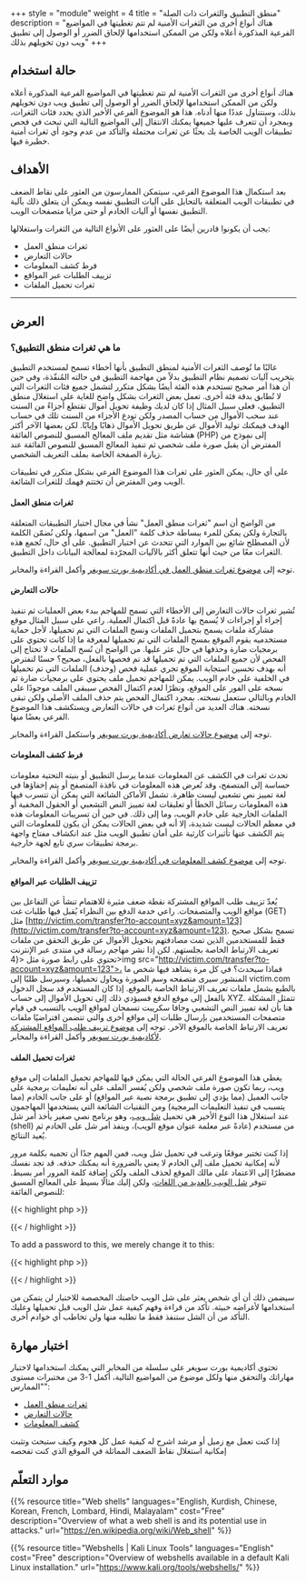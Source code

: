 +++
style = "module"
weight = 4
title = "منطق التطبيق والثغرات ذات الصلة"
description = "هناك أنواع أخرى من الثغرات الأمنية لم تتم تغطيتها في المواضيع الفرعية المذكورة أعلاه ولكن من الممكن استخدامها لإلحاق الضرر أو الوصول إلى تطبيق ويب دون تخويلهم بذلك"
+++

## حالة استخدام

هناك أنواع أخرى من الثغرات الأمنية لم تتم تغطيتها في المواضيع الفرعية المذكورة أعلاه ولكن من الممكن استخدامها لإلحاق الضرر أو الوصول إلى تطبيق ويب دون تخويلهم بذلك، وسنتناول عددًا منها أدناه. هذا هو الموضوع الفرعي الأخير الذي يحدد فئات الثغرات، وبمجرد أن تتعرف عليها جميعها يمكنك الانتقال إلى المواضيع التالية التي تبحث في فحص تطبيقات الويب الخاصة بك بحثًا عن ثغرات محتملة والتأكد من عدم وجود أي ثغرات أمنية خطيرة فيها.

## الأهداف 

بعد استكمال هذا الموضوع الفرعي، سيتمكن الممارسون من العثور على نقاط الضعف في تطبيقات الويب المتعلقة بالتحايل على آليات التطبيق نفسه ويمكن أن يتعلق ذلك بآلية التطبيق نفسها أو آليات الخادم أو حتى مزايا متصفحات الويب.

يجب أن يكونوا قادرين أيضًا على العثور على الأنواع التالية من الثغرات واستغلالها:

- ثغرات منطق العمل
- حالات التعارض 
- فرط كشف المعلومات
- تزييف الطلبات عبر المواقع
- ثغرات تحميل الملفات
---
## العرض
### ما هي ثغرات منطق التطبيق؟

غالبًا ما تُوصف الثغرات الأمنية لمنطق التطبيق بأنها أخطاء تسمح لمستخدم التطبيق بتخريب آليات تصميم نظام التطبيق بدلاً من مهاجمة التطبيق في حالته المُنفّذة، وفي حين أن هذا أمر صحيح تستخدم هذه الفئة أيضًا بشكل متكرر لتشمل جميع فئات الثغرات التي لا تُطابق بدقة فئة أخرى. تعمل بعض الثغرات بشكل واضح للغاية على استغلال منطق التطبيق، فعلى سبيل المثال إذا كان لديك وظيفة تحويل أموال تقتطع أجزاءً من السنت عند سحب الأموال من حساب المصدر ولكن تودع الأجزاء من السنت تلك في حساب الهدف فيمكنك توليد الأموال عن طريق تحويل الأموال ذهابًا وإيابًا. لكن بعضها الآخر أكثر هشاشة مثل تقديم ملف المعالج المسبق للنصوص الفائقة (PHP) إلى نموذج من المفترض أن يقبل صورة ملف شخصي ثم تنفيذ المعالج المسبق للنصوص الفائقة عند زيارة الصفحة الخاصة بملف التعريف الشخصي. 

على أي حال، يمكن العثور على ثغرات هذا الموضوع الفرعي بشكل متكرر في تطبيقات الويب ومن المفترض أن تختتم فهمك للثغرات الشائعة.

#### ثغرات منطق العمل 

من الواضح أن اسم "ثغرات منطق العمل" نشأ في مجال اختبار التطبيقات المتعلقة بالتجارة ولكن يمكن للمرء ببساطة حذف كلمة "العمل" من اسمها، ولكن نُضمّن الكلمة لأن المصطلح شائع بين الموارد التي تتحدث عن اختبار التطبيق. على أي حال، تُجمع هذه الثغرات معًا من حيث أنها تتعلق أكثر بالآليات المجرّدة لمعالجة البيانات داخل التطبيق.

توجه إلى [موضوع ثغرات منطق العمل في أكاديمية بورت سويغر](https://portswigger.net/web-security/logic-flaws) وأكمل القراءة والمخابر.

#### حالات التعارض 

تُشير ثغرات حالات التعارض إلى الأخطاء التي تسمح للمهاجم ببدء بعض العمليات ثم تنفيذ إجراء أو إجراءات لا يُسمح بها عادةً قبل اكتمال العملية. راعي على سبيل المثال موقع مشاركة ملفات يسمح بتحميل الملفات ونسخ الملفات التي تم تحميلها، لأجل حماية مستخدميه يقوم الموقع بمسح الملفات التي تم تحميلها لمعرفة ما إذا كانت تحتوي على برمجيات ضارة وحذفها في حال عثر عليها. من الواضح أن نُسخ الملفات لا تحتاج إلى الفحص لأن جميع الملفات التي تم تحميلها قد تم فحصها بالفعل، صحيح؟ حسنًا لنفترض أنه بهدف تحسين استجابة الموقع تجري عملية فحص (وحذف) الملفات التي تم تحميلها في الخلفية على خادم الويب. يمكن للمهاجم تحميل ملف يحتوي على برمجيات ضارة ثم نسخه على الفور على الموقع، ونظرًا لعدم اكتمال الفحص سيبقى الملف موجودًا على الخادم وبالتالي ستعمل نسخته. بمجرد اكتمال الفحص يتم حذف الملف الأصلي ولكن تبقى نسخته. هناك العديد من أنواع ثغرات في حالات التعارض ويستكشف هذا الموضوع الفرعي بعضًا منها.

توجه إلى [موضوع حالات تعارض أكاديمية بورت سويغر](https://portswigger.net/web-security/race-conditions) واستكمل القراءة والمخابر.

#### فرط كشف المعلومات 

تحدث ثغرات في الكشف عن المعلومات عندما يرسل التطبيق أو بنيته التحتية معلومات حساسة إلى المتصفح، وقد تُعرض هذه المعلومات في نافذة المتصفح أو يتم إخفاؤها في لغة تمييز نص تشعبي ليست ظاهرة. تشمل الأماكن الشائعة التي يمكن أن تتسرب فيها هذه المعلومات رسائل الخطأ أو تعليقات لغة تمييز النص التشعبي أو الحقول المخفية أو الملفات الخارجية على خادم الويب، وما إلى ذلك. في حين أن تسريبات المعلومات هذه في معظم الحالات ليست شديدة، إلا أنه في بعض الحالات يمكن أن يكون للمعلومات التي يتم الكشف عنها تأثيرات كارثية على أمان تطبيق الويب مثل عند انكشاف مفتاح واجهة برمجة تطبيقات سري تابع لجهة خارجية.

توجه إلى [موضوع كشف المعلومات في أكاديمية بورت سويغر](https://portswigger.net/web-security/information-disclosure) وأكمل القراءة والمخابر.

#### تزييف الطلبات عبر المواقع 


يُعدّ تزييف طلب المواقع المشتركة نقطة ضعف مثيرة للاهتمام تنشأ عن التفاعل بين مواقع الويب والمتصفحات. راعي خدمة الدفع بين النظراء يُقبل فيها طلبات غت (GET) مثل [http://victim.com/transfer?to-account=xyz&amount=123](http://victim.com/transfer?to-account=xyz&amount=123). تسمح بشكل صحيح فقط للمستخدمين الذين تمت مصادقتهم بتحويل الأموال عن طريق التحقق من ملفات تعريف الارتباط الخاصة بجلستهم. لكن إذا نشر مهاجم رسالة في منتدى عبر الإنترنت تحتوي على رابط صورة مثل <{4>img src="http://victim.com/transfer?to-account=xyz&amount=123">، فماذا سيحدث؟ في كل مرة يشاهد فيها شخص ما المنشور سيرى متصفحه وسم الصورة ويحاول تحميلها، وسيرسل طلبًا إلى victim.com بالطبع يشمل ملفات تعريف الارتباط الخاصة بالموقع. إذا كان المستخدم قد سجل الدخول بالفعل إلى موقع الدفع فسيؤدي ذلك إلى تحويل الأموال إلى حساب XYZ. تتمثل المشكلة هنا بأن لغة تمييز النص التشعبي وجافا سكريبت تسمحان لمواقع الويب بالتسبب في قيام متصفحات المستخدمين بإرسال طلبات إلى مواقع أخرى والتي تتضمن افتراضيًا ملفات تعريف الارتباط الخاصة بالموقع الآخر.
توجه إلى [موضوع تزييف طلب المواقع المشتركة لأكاديمية بورت سويغر](https://portswigger.net/web-security/csrf)  وأكمل القراءة والمخابر.

#### ثغرات تحميل الملف 
يغطي هذا الموضوع الفرعي الحالة التي يمكن فيها للمهاجم تحميل الملفات إلى موقع ويب، ربما تكون صورة ملف شخصي ولكن يُفسر الملف على أنه تعليمات برمجية على جانب العميل (مما يؤدي إلى تطبيق برمجة نصية عبر المواقع) أو على جانب الخادم (مما يتسبب في تنفيذ التعليمات البرمجية) ومن التقنيات الشائعة التي يستخدمها المهاجمون عند استغلال هذا النوع الأخير هي تحميل [شل ويب](https://en.wikipedia.org/wiki/Web_shell)، وهو برنامج نصي صغير يأخذ أمر شل (shell) من مستخدم (عادةً عبر معلمة عنوان موقع الويب)، وينفذ أمر شل على الخادم ثم يُعيد النتائج. 

إذا كنت تختبر موقعًا وترغب في تحميل شل ويب، فمن المهم جدًا أن تحميه بكلمة مرور لأنه إمكانية تحميل ملف إلى الخادم لا يعني بالضرورة أنه يمكنك حذفه. قد تجد نفسك مضطرًا إلى الاعتماد على مالك الموقع لحذف الملف ولكن إضافة كلمة المرور أمر بسيط. تتوفر [شل الويب بالعديد من اللغات](https://www.kali.org/tools/webshells/)، ولكن إليك مثالًا بسيط على المعالج المسبق للنصوص الفائقة:


{{< highlight php >}}

<?php echo system($_GET['command']);?>
{{< / highlight >}}

To add a password to this, we merely change it to this:

{{< highlight php >}}
<?php
_if_ (_$\_GET_['password'] _==_ 'A super-secret password only I know.') {
    _echo_ system(_$_GET_['command']);
} _else_ {
    http_response_code(404);
}
?>
{{< / highlight >}}

سيضمن ذلك أن أي شخص يعثر على شل الويب خاصتك المخصصة للاختبار لن يتمكن من استخدامها لأغراضه خبيثة.
تأكد من قراءة وفهم كيفية عمل شل الويب قبل تحميلها وعليك التأكد من أن الشل ستنفذ فقط ما تطلبه منها ولن تخاطب أي خوادم أخرى.

## اختبار مهارة
تحتوي أكاديمية بورت سويغر على سلسلة من المخابر التي يمكنك استخدامها لاختبار مهاراتك والتحقق منها ولكل موضوع من المواضيع التالية، أكمل 1-3 من مختبرات مستوى "الممارس":
- [ثغرات منطق العمل](https://portswigger.net/web-security/all-labs#business-logic-vulnerabilities)
- [حالات التعارض](https://portswigger.net/web-security/all-labs#race-conditions)
- [كشف المعلومات](https://portswigger.net/web-security/all-labs#information-disclosure)

إذا كنت تعمل مع زميل أو مرشد اشرح له كيفية عمل كل هجوم وكيف ستبحث وتثبت إمكانية استغلال نقاط الضعف المماثلة في الموقع الذي كنت تفحصه

## موارد التعلّم

{{% resource title="Web shells" languages="English, Kurdish, Chinese, Korean, French, Lombard, Hindi, Malayalam" cost="Free" description="Overview of what a web shell is and its potential use in attacks." url="https://en.wikipedia.org/wiki/Web_shell" %}}

{{% resource title="Webshells | Kali Linux Tools" languages="English" cost="Free" description="Overview of webshells available in a default Kali Linux installation." url="https://www.kali.org/tools/webshells/" %}}
